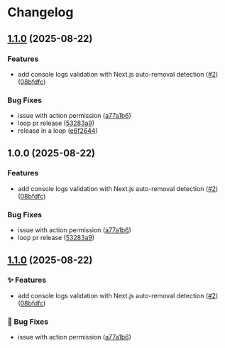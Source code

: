 # Changelog

## [1.1.0](https://github.com/thedaviddias/codekeeper/compare/v1.0.0...v1.1.0) (2025-08-22)


### Features

* add console logs validation with Next.js auto-removal detection ([#2](https://github.com/thedaviddias/codekeeper/issues/2)) ([08bfdfc](https://github.com/thedaviddias/codekeeper/commit/08bfdfc1305607b98df2bedf587cf6096ac54ab5))


### Bug Fixes

* issue with action permission ([a77a1b6](https://github.com/thedaviddias/codekeeper/commit/a77a1b6846554b779223f29dad4ca9955d5a0576))
* loop pr release ([53283a9](https://github.com/thedaviddias/codekeeper/commit/53283a91a1255c786178197363c4af4f59ce77eb))
* release in a loop ([e6f2644](https://github.com/thedaviddias/codekeeper/commit/e6f2644f700a9640b583ae779f489e4634b9d03a))

## 1.0.0 (2025-08-22)


### Features

* add console logs validation with Next.js auto-removal detection ([#2](https://github.com/thedaviddias/codekeeper/issues/2)) ([08bfdfc](https://github.com/thedaviddias/codekeeper/commit/08bfdfc1305607b98df2bedf587cf6096ac54ab5))


### Bug Fixes

* issue with action permission ([a77a1b6](https://github.com/thedaviddias/codekeeper/commit/a77a1b6846554b779223f29dad4ca9955d5a0576))
* loop pr release ([53283a9](https://github.com/thedaviddias/codekeeper/commit/53283a91a1255c786178197363c4af4f59ce77eb))

## [1.1.0](https://github.com/thedaviddias/codekeeper/compare/v1.0.0...v1.1.0) (2025-08-22)


### ✨ Features

* add console logs validation with Next.js auto-removal detection ([#2](https://github.com/thedaviddias/codekeeper/issues/2)) ([08bfdfc](https://github.com/thedaviddias/codekeeper/commit/08bfdfc1305607b98df2bedf587cf6096ac54ab5))


### 🐛 Bug Fixes

* issue with action permission ([a77a1b6](https://github.com/thedaviddias/codekeeper/commit/a77a1b6846554b779223f29dad4ca9955d5a0576))

